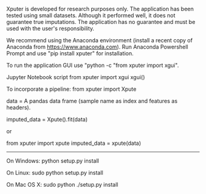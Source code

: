 Xputer is developed for research purposes only.
The application has been tested using small datasets.
Although it performed well, it does not guarantee true imputations.
The application has no guarantee and must be used with the user's responsibility.

We recommend using the Anaconda environment (install a recent copy of Anaconda from https://www.anaconda.com). Run Anaconda Powershell Prompt and use "pip install xputer" for installation.

To run the application GUI use "python -c "from xputer import xgui".

Jupyter Notebook script
from xputer import xgui
xgui()


To incorporate a pipeline: 
from xputer import Xpute

data = A pandas data frame (sample name as index and features as headers).

imputed_data = Xpute().fit(data)

or 

from xputer import xpute
imputed_data = xpute(data)

-----------------------------
On Windows:
python setup.py install

On Linux:
sudo python setup.py install 

On Mac OS X:
sudo python ./setup.py install 

